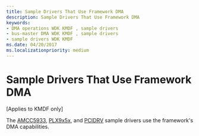 ```yaml
---
title: Sample Drivers That Use Framework DMA
description: Sample Drivers That Use Framework DMA
keywords:
- DMA operations WDK KMDF , sample drivers
- bus-master DMA WDK KMDF , sample drivers
- sample drivers WDK KMDF
ms.date: 04/20/2017
ms.localizationpriority: medium
---
```


# Sample Drivers That Use Framework DMA


\[Applies to KMDF only\]




The [AMCC5933](sample-kmdf-drivers.md), [PLX9x5x](sample-kmdf-drivers.md), and [PCIDRV](sample-kmdf-drivers.md) sample drivers use the framework's DMA capabilities.

 

 





